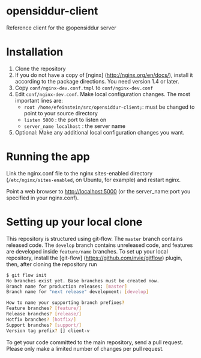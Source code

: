 opensiddur-client
=================

Reference client for the @opensiddur server

Installation
============

 1. Clone the repository
 2. If you do not have a copy of [nginx] (http://nginx.org/en/docs/), install it according to the package directions. You need version 1.4 or later.
 3. Copy `conf/nginx-dev.conf.tmpl` to `conf/nginx-dev.conf`
 4. Edit `conf/nginx-dev.conf`. Make local configuration changes. The most important lines are:
     * `root /home/efeinstein/src/opensiddur-client;`: must be changed to point to your source directory
     * `listen 5000` :  the port to listen on 
     * `server_name localhost` : the server name
 5. Optional: Make any additional local configuration changes you want.

Running the app
===============

Link the nginx.conf file to the nginx sites-enabled directory (`/etc/nginx/sites-enabled`, on Ubuntu, for example) and restart nginx.

Point a web browser to <http://localhost:5000> (or the server_name:port you specified in your nginx.conf).

Setting up your local clone
===========================

This repository is structured using git-flow. The `master` branch contains released code. The `develop` branch contains unreleased code, and features are developed inside `feature/name` branches. To set up your local repository, install the [git-flow] (https://github.com/nvie/gitflow) plugin, then, after cloning the repository run 

```bash
$ git flow init
No branches exist yet. Base branches must be created now.
Branch name for production releases: [master] 
Branch name for "next release" development: [develop] 

How to name your supporting branch prefixes?
Feature branches? [feature/] 
Release branches? [release/] 
Hotfix branches? [hotfix/] 
Support branches? [support/] 
Version tag prefix? [] client-v
```

To get your code committed to the main repository, send a pull request. Please only make a limited number of changes per pull request.
